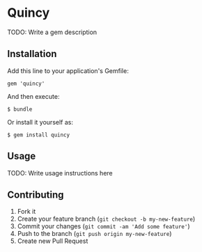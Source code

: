 # Quincy

TODO: Write a gem description

## Installation

Add this line to your application's Gemfile:

    gem 'quincy'

And then execute:

    $ bundle

Or install it yourself as:

    $ gem install quincy

## Usage

TODO: Write usage instructions here

## Contributing

1. Fork it
2. Create your feature branch (`git checkout -b my-new-feature`)
3. Commit your changes (`git commit -am 'Add some feature'`)
4. Push to the branch (`git push origin my-new-feature`)
5. Create new Pull Request
